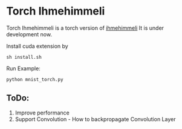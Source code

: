# Torch Ihmehimmeli
Torch Ihmehimmeli is a torch version of [ihmehimmeli](https://github.com/google/ihmehimmeli)
It is under development now.

Install cuda extension by

    sh install.sh

Run Example:

    python mnist_torch.py


## ToDo:
1. Improve performance
2. Support Convolution - How to backpropagate Convolution Layer
